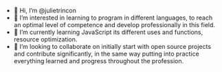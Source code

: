 - 👋 Hi, I’m @julietrincon
- 👀 I’m interested in learning to program in different languages, to reach an optimal level of competence and develop professionally in this field.
- 🌱 I’m currently learning JavaScript its different uses and functions, resource optimization.
- 💞️ I’m looking to collaborate on initially start with open source projects and contribute significantly, in the same way putting into practice everything learned and progress throughout the profession.


<!---
julietrincon/julietrincon is a ✨ special ✨ repository because its `README.md` (this file) appears on your GitHub profile.
You can click the Preview link to take a look at your changes.
--->
